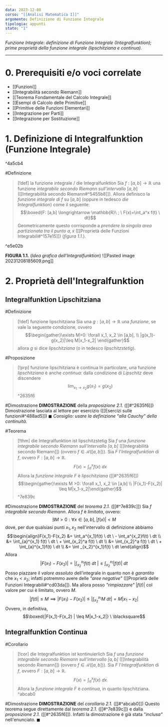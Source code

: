 ```yaml
---
data: 2023-12-08
corso: "[[Analisi Matematica I]]"
argomento: Definizione di Funzione Integrale
tipologia: appunti
stato: "1"
---
```

*Funzione Integrale: definizione di Funzione Integrale (Integralfunktion); prime proprietà della funzione integrale (lipschitziana e continua).*
- - -
# 0. Prerequisiti e/o voci correlate
- [[Funzioni]]
- [[Integrabilità secondo Riemann]]
- [[Teorema Fondamentale del Calcolo Integrale]]
- [[Esempi di Calcolo delle Primitive]]
- [[Primitive delle Funzioni Elementari]]
- [[Integrazione per Parti]]
- [[Integrazione per Sostituzione]]
# 1. Definizione di Integralfunktion (Funzione Integrale)

^4a5cb4

#Definizione 
> [!def] la funzione integrale / die Integralfunktion 
> Sia $f: [a,b] \longrightarrow \mathbb{R}$ una funzione *integrabile secondo Riemann sull'intervallo* $[a, b]$ ([[Integrabilità secondo Riemann#^5455b8]]).
> Allora definisco la *funzione integrale di $f$* su $[a,b]$ (oppure in tedesco *die Integralfunktion*) come il seguente:
> $$\boxed{F: [a,b] \longrightarrow \mathbb{R}\ ; \  F(x)=\int_a^x f(t) \ dt}$$
> Geometricamente questo corrisponde a *prendere la singola area partizionata tra il punto $a,x$* ([[Proprietà delle Funzioni Integrabili#^157e15]]) (*figura 1.1.*).

^e5e02b

**FIGURA 1.1.** (*Idea grafica dell'Integralfunktion*)
![[Pasted image 20231208185609.png]]

# 2. Proprietà dell'Integralfunktion
## Integralfunktion Lipschitziana
#Definizione 
> [!def] funzione lipschitziana
> Sia una $g: [a,b] \longrightarrow \mathbb{R}$ una *funzione*, se vale la seguente condizione, ovvero
> $$\begin{gather}\exists M>0: \forall x_1, x_2 \in [a,b], \\ |g(x_1)-g(x_2)|\leq M|x_1-x_2| \end{gather}$$
> allora $g$ si dice *lipschitziana* (o in tedesco *lipschitzstetig*).

#Proposizione 
> [!prp] funzione lipschitziana è continua
> In particolare, una funzione *lipschitziana* è anche *continua*: dalla condizione di *Lipschitz* deve discendere
> $$\lim_{x_1 \to x_2}g(x_1)=g(x_2)$$
^2635f6

#Dimostrazione 
**DIMOSTRAZIONE** della *proposizione 2.1.* ([[#^2635f6]])
Dimostrazione lasciata al lettore per esercizio ([[Esercizi sulle funzioni#^488ad5]]) $\blacksquare$
*Consiglio: usare la definizione "alla Cauchy" della continuità.*

#Teorema 
> [!thm] die Integralfunktion ist lipschitzstetig
> Sia $f$ una *funzione integrabile secondo Riemann sull'intervallo $[a,b]$* ([[Integrabilità secondo Riemann]]) (ovvero $f \in \mathcal{R}([a,b])$).
> Sia $F$ l'*Integralfunktion* di $f$, ovvero $F: [a,b] \longrightarrow \mathbb{R}$.
> $$F(x) = \int_a^x f(x) \ dx$$
> Allora la *funzione integrale* $F$ è *lipschitziana* ([[#^2635f6]])
> $$\begin{gather}\exists M >0: \forall x_1, x_2 \in [a,b] \\ |F(x_1)-F(x_2)| \leq M|x_1-x_2|\end{gather}$$
^7e839c

#Dimostrazione 
**DIMOSTRAZIONE** del *teorema 2.1.* ([[#^7e839c]])
Sia $f$ *integrabile secondo Riemann*. Allora $f$ è *limitata*, ovvero:
$$\exists M>0: \forall x \in [a,b], |f(x)| < M$$
dove, per due qualsiasi punti $x_1, x_2$ nell'intervallo di definizione abbiamo
$$\begin{align}F(x_1)-F(x_2) &= \int_a^{x_1}f(t) \ dt \ - \int_a^{x_2}f(t) \ dt \\ &= \int_{a}^{x_1} f(t) \ dt  \ + \int_{x_2}^a f(t) \ dt \\ &= \int_{x_2}^a f(t) \ dt \ + \int_{a}^{x_1}f(t) \ dt \\ &= \int _{x_2}^{x_1}f(t) \ dt \end{align}$$
Allora
$$|F(x_1)-F(x_2)| = \left|\int_{x_2}^{x_1} f(t) \ dt \ \right| \leq \int_{x_2}^{x_1} \left | f(t) \right | \ dt$$
Posso piazzare il *valore assoluto* dell'integrale in quanto non è *garantito* che $x_1 < x_2$; infatti potremmo avere delle *"aree negative"* ([[Proprietà delle Funzioni Integrabili#^cd03da]]).
Ma allora posso *"rimpiazzare"* $|f(t)|$ col valore per cui è limitato, ovvero $M$.
$$|f(t)| \leq M \implies |F(x_1)-F(x_2) | \leq \left|\int_{x_2}^{x_1}M \ dt \right| = M|x_1-x_2|$$
Ovvero, in definitiva,
$$\boxed{|F(x_1)-F(x_2) | \leq M|x_1-x_2|} \  \blacksquare$$
## Integralfunktion Continua
#Corollario 
> [!cor] die Integralfunktion ist kontinuierlich
> Sia $f$ una *funzione integrabile secondo Riemann sull'intervallo $[a,b]$* ([[Integrabilità secondo Riemann]]) (ovvero $f \in \mathcal{R}([a,b])$).
> Sia $F$ l'*Integralfunktion* di $f$, ovvero $F: [a,b] \longrightarrow \mathbb{R}$.
> $$F(x) = \int_a^x f(x) \ dx$$
> Allora la *funzione integrale* $F$ è *continua*, in quanto lipschitziana.
^abcab0

#Dimostrazione 
**DIMOSTRAZIONE** del *corollario 2.1.* ([[#^abcab0]])
Questo teorema segue direttamente dal *teorema 2.1.* ([[#^7e839c]]) e dalla *proposizione 2.1.* ([[#^2635f6]]). Infatti la dimostrazione è già stata *"inclusa"* nell'enunciato. $\blacksquare$